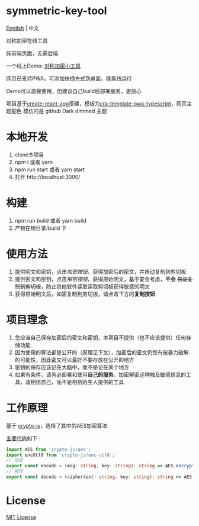 # symmetric-key-tool

 [English](https://github.com/zggmd/symmetric-key-tool/blob/main/README.md) | 中文

对称加密在线工具

纯前端页面，无需后端

一个线上Demo: [对称加密小工具](https://encode.zggmd.com/)

网页已支持PWA，可添加快捷方式到桌面，能离线运行

Demo可以直接使用，但建议自己build后部署服务，更放心


项目基于[create-react-app](https://create-react-app.dev/)搭建，模板为[cra-template-pwa-typescript](https://www.npmjs.com/package/cra-template-pwa-typescript)，网页主题配色 模仿的是 github Dark dimmed 主题

# 本地开发
1. clone本项目
2. npm i 或者 yarn
3. npm run start 或者 yarn start
4. 打开 http://localhost:3000/

# 构建
1. npm run build 或者 yarn build
2. 产物在根目录/build 下

# 使用方法
1. 提供明文和密钥，点击*加密按钮*，获得加密后的密文，并自动复制到剪切板
2. 提供密文和密钥，点击*解密按钮*，获得原始明文，基于安全考虑，**不会** ~~自动复制到剪切板~~，防止其他软件读取读取剪切板获得敏感的明文
3. 获得原始明文后，如需复制到剪切板，请点击下方的**复制按钮**

# 项目理念
1. 您应当自己保存加密后的密文和密钥，本项目不提供（也不应该提供）任何存储功能
2. 因为使用的算法都是公开的（原理见下文），加密后的密文仍然有被暴力破解的可能性，因此密文可以最好不要存放在公开的地方
3. 密钥的保存应该记在大脑中，而不是记在某个地方
4. 如果有条件，请务必部署和使用**自己的服务**，加密解密这种触及敏感信息的工具，请相信自己，而不是相信陌生人提供的工具

# 工作原理
基于 [crypto-js](https://github.com/brix/crypto-js)，选择了其中的AES加密算法

[主要代码](https://github.com/zggmd/symmetric-key-tool/blob/main/src/utils/helper.ts#L4)如下：
```typescript
import AES from 'crypto-js/aes';
import encUtf8 from 'crypto-js/enc-utf8';
// 加密
export const encode = (msg: string, key: string): string => AES.encrypt(msg, key).toString();
// 解密
export const decode = (ciphertext: string, key: string): string => AES.decrypt(ciphertext, key).toString(encUtf8)
```

#  License
 [MIT License](https://github.com/zggmd/symmetric-key-tool/blob/main/LICENSE)
 
